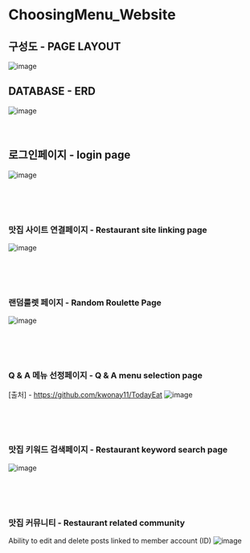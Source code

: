 # ChoosingMenu_Website
## 구성도 - PAGE LAYOUT 
![image](https://user-images.githubusercontent.com/91533318/205628819-d059d708-15e1-4b22-a7db-91ffc82021e9.png)

## DATABASE - ERD
![image](https://user-images.githubusercontent.com/91533318/205627471-ad586eb3-4873-4ddc-8216-a7addfd52d7d.png)
<br><br><br>

## 로그인페이지 - login page
![image](https://user-images.githubusercontent.com/91533318/205627682-054b84f8-7965-40af-9ad3-6718cf6dc0db.png)

<br><br><br>


### 맛집 사이트 연결페이지 - Restaurant site linking page
![image](https://user-images.githubusercontent.com/91533318/205627854-663b1f02-e27b-4393-bd6a-b41b89240e79.png)


<br><br><br>


### 랜덤룰렛 페이지 - Random Roulette Page
![image](https://user-images.githubusercontent.com/91533318/205627991-e8943c07-5461-4ef1-8014-9aba59a25bee.png)



<br><br><br>

### Q & A 메뉴 선정페이지 - Q & A menu selection page
[출처] - https://github.com/kwonay11/TodayEat
![image](https://user-images.githubusercontent.com/91533318/205628169-809bb364-d1d9-4792-be40-203ef459d813.png)


<br><br><br>

### 맛집 키워드 검색페이지 - Restaurant keyword search page
![image](https://user-images.githubusercontent.com/91533318/205628350-a752acd2-8f87-450f-9227-9a63f38a6881.png)

<br><br><br>


### 맛집 커뮤니티 - Restaurant related community
Ability to edit and delete posts linked to member account (ID)
![image](https://user-images.githubusercontent.com/91533318/205628640-c9f99167-5c63-44c5-aaf2-aa7869d739ec.png)
